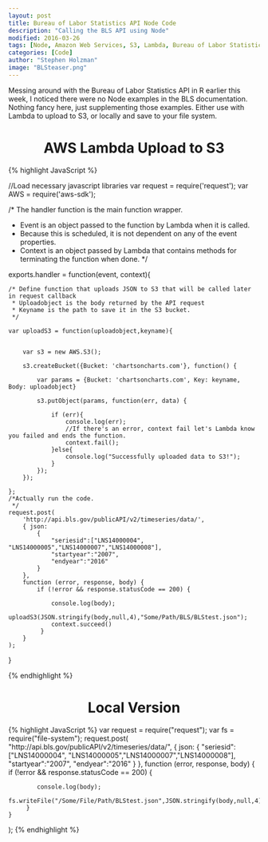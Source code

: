 ```yaml
---
layout: post
title: Bureau of Labor Statistics API Node Code
description: "Calling the BLS API using Node"
modified: 2016-03-26
tags: [Node, Amazon Web Services, S3, Lambda, Bureau of Labor Statistics, code, API]
categories: [Code]
author: "Stephen Holzman"
image: "BLSteaser.png"
---
```


Messing around with the Bureau of Labor Statistics API in R earlier this week, I noticed there were no Node examples in the BLS documentation. Nothing fancy here, just supplementing those examples. Either use with Lambda to upload to S3, or locally and save to your file system.

<center><h1>AWS Lambda Upload to S3</h1></center>
{% highlight JavaScript %}

//Load necessary javascript libraries
var request = require('request');
var AWS = require('aws-sdk');

/* The handler function is the main function wrapper.
 * Event is an object passed to the function by Lambda when it is called.
 * Because this is scheduled, it is not dependent on any of the event properties.
 * Context is an object passed by Lambda that contains methods for terminating the function when done.
 */

exports.handler = function(event, context){

    /* Define function that uploads JSON to S3 that will be called later in request callback
     * Uploadobject is the body returned by the API request
     * Keyname is the path to save it in the S3 bucket.
     */

    var uploadS3 = function(uploadobject,keyname){


        var s3 = new AWS.S3();

        s3.createBucket({Bucket: 'chartsoncharts.com'}, function() {

            var params = {Bucket: 'chartsoncharts.com', Key: keyname, Body: uploadobject}

            s3.putObject(params, function(err, data) {

                if (err){
                    console.log(err);
                    //If there's an error, context fail let's Lambda know you failed and ends the function.
                    context.fail();
                }else{
                    console.log("Successfully uploaded data to S3!");  
                }
            });
        });

    };
    /*Actually run the code.
     */
    request.post(
        'http://api.bls.gov/publicAPI/v2/timeseries/data/',
        { json:
            { 
                "seriesid":["LNS14000004", "LNS14000005","LNS14000007","LNS14000008"],
                "startyear":"2007",
                "endyear":"2016"
            }    
        },
        function (error, response, body) {
            if (!error && response.statusCode == 200) {

                console.log(body);
                uploadS3(JSON.stringify(body,null,4),"Some/Path/BLS/BLStest.json");
                context.succeed()
             }
        }
    );

}

{% endhighlight %}

<center><h1>Local Version</h1></center>
{% highlight JavaScript %}
var request = require("request");
var fs = require("file-system");
request.post(
    "http://api.bls.gov/publicAPI/v2/timeseries/data/",
    { json:
        { 
            "seriesid":["LNS14000004", "LNS14000005","LNS14000007","LNS14000008"],
            "startyear":"2007",
            "endyear":"2016"
        }    
    },
    function (error, response, body) {
        if (!error && response.statusCode == 200) {

            console.log(body);
            fs.writeFile("/Some/File/Path/BLStest.json",JSON.stringify(body,null,4))
         }
    }
);
{% endhighlight %}
